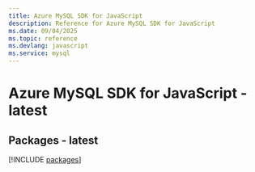 ```yaml
---
title: Azure MySQL SDK for JavaScript
description: Reference for Azure MySQL SDK for JavaScript
ms.date: 09/04/2025
ms.topic: reference
ms.devlang: javascript
ms.service: mysql
---
```

# Azure MySQL SDK for JavaScript - latest
## Packages - latest
[!INCLUDE [packages](mysql-index.md)]